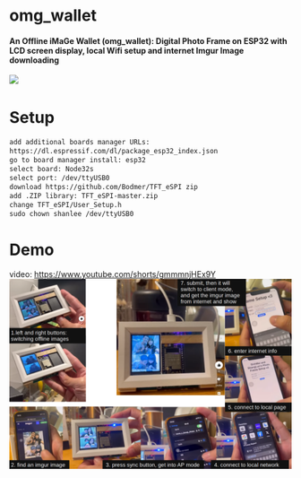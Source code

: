 # omg_wallet
#### An Offline iMaGe Wallet (omg_wallet): Digital Photo Frame on ESP32 with LCD screen display, local Wifi setup and internet Imgur Image downloading 
<img src="https://github.com/shannon112/omg_wallet/blob/main/demo.png" width=400>

# Setup
```
add additional boards manager URLs: https://dl.espressif.com/dl/package_esp32_index.json
go to board manager install: esp32
select board: Node32s
select port: /dev/ttyUSB0
download https://github.com/Bodmer/TFT_eSPI zip
add .ZIP library: TFT_eSPI-master.zip
change TFT_eSPI/User_Setup.h
sudo chown shanlee /dev/ttyUSB0
```

# Demo
video: https://www.youtube.com/shorts/gmmmnjHEx9Y
<img src="https://github.com/shannon112/omg_wallet/blob/main/demo2.png" width=800>
